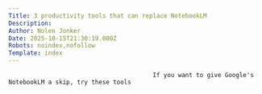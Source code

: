 ```yaml
---
Title: 3 productivity tools that can replace NotebookLM
Description: 
Author: Nolen Jonker
Date: 2025-10-15T21:30:19.000Z
Robots: noindex,nofollow
Template: index
---
```


                                            If you want to give Google's NotebookLM a skip, try these tools
                                        